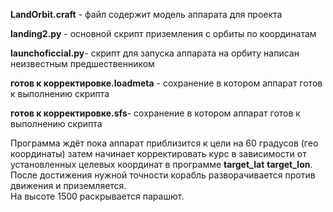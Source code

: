 **LandOrbit.craft** - файл содержит модель аппарата для проекта  

**landing2.py** - основной скрипт приземления с орбиты по координатам  

**launchoficcial.py**- скрипт для запуска аппарата на орбиту написан неизвестным предшественником  

**готов к корректировке.loadmeta** - сохранение в котором аппарат готов к выполнению скрипта  

**готов к корректировке.sfs**- сохранение в котором аппарат готов к выполнению скрипта  

Программа ждёт пока аппарат приблизится к цели на 60 градусов (гео координаты) затем начинает корректировать курс в зависимости от установленных целевых координат в программе **target_lat** **target_lon**.    
После достижения нужной точности корабль разворачивается против движения и приземляется.  
На высоте 1500 раскрывается парашют.
